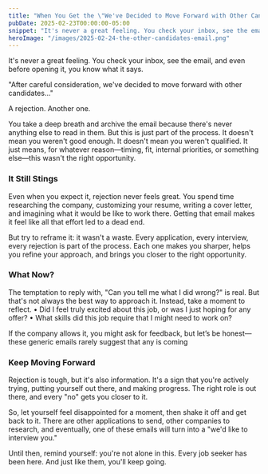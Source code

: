 ```yaml
---
title: "When You Get the \"We've Decided to Move Forward with Other Candidates\" Email"
pubDate: 2025-02-23T00:00:00-05:00
snippet: "It's never a great feeling. You check your inbox, see the email, and even before opening it, you know what it says. \"After careful consideration, we've decided to move forward with other candidates\""
heroImage: "/images/2025-02-24-the-other-candidates-email.png"
---
```

It's never a great feeling. You check your inbox, see the email, and even before opening it, you know what it says.

"After careful consideration, we've decided to move forward with other candidates..."

A rejection. Another one.

You take a deep breath and archive the email because there's never anything else to read in them. But this is just part of the process. It doesn't mean you weren't good enough. It doesn't mean you weren't qualified. It just means, for whatever reason—timing, fit, internal priorities, or something else—this wasn't the right opportunity.

### It Still Stings

Even when you expect it, rejection never feels great. You spend time researching the company, customizing your resume, writing a cover letter, and imagining what it would be like to work there. Getting that email makes it feel like all that effort led to a dead end.

But try to reframe it: it wasn't a waste. Every application, every interview, every rejection is part of the process. Each one makes you sharper, helps you refine your approach, and brings you closer to the right opportunity.

### What Now?

The temptation to reply with, "Can you tell me what I did wrong?" is real. But that's not always the best way to approach it. Instead, take a moment to reflect.
	•	Did I feel truly excited about this job, or was I just hoping for any offer?
	•	What skills did this job require that I might need to work on?

If the company allows it, you might ask for feedback, but let’s be honest—these generic emails rarely suggest that any is coming

### Keep Moving Forward

Rejection is tough, but it's also information. It's a sign that you're actively trying, putting yourself out there, and making progress. The right role is out there, and every "no" gets you closer to it.

So, let yourself feel disappointed for a moment, then shake it off and get back to it. There are other applications to send, other companies to research, and eventually, one of these emails will turn into a "we'd like to interview you."

Until then, remind yourself: you're not alone in this. Every job seeker has been here. And just like them, you'll keep going.